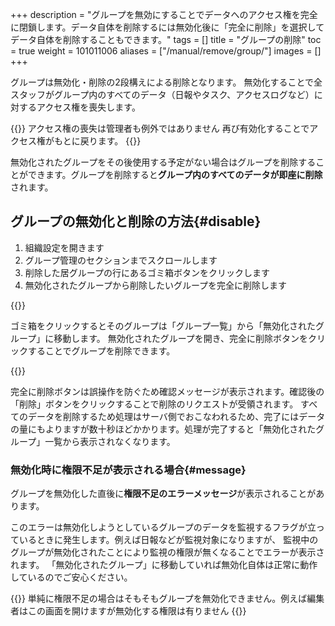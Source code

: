 +++
description = "グループを無効にすることでデータへのアクセス権を完全に閉鎖します。データ自体を削除するには無効化後に「完全に削除」を選択してデータ自体を削除することもできます。"
tags = []
title = "グループの削除"
toc = true
weight = 101011006
aliases = ["/manual/remove/group/"]
images = []
+++


グループは無効化・削除の2段構えによる削除となります。
無効化することで全スタッフがグループ内のすべてのデータ（日報やタスク、アクセスログなど）に対するアクセス権を喪失します。

{{<alice pos="right" icon="here">}}
アクセス権の喪失は管理者も例外ではありません
再び有効化することでアクセス権がもとに戻ります。
{{</alice>}}

無効化されたグループをその後使用する予定がない場合はグループを削除することができます。グループを削除すると**グループ内のすべてのデータが即座に削除**されます。

## グループの無効化と削除の方法{#disable}

1. 組織設定を開きます
1. グループ管理のセクションまでスクロールします
1. 削除した居グループの行にあるゴミ箱ボタンをクリックします
1. 無効化されたグループから削除したいグループを完全に削除します

{{<appscreen filename="disable-group" title="組織設定を開き、グループ管理セクションを表示。無効化したいグループのゴミ箱ボタンをクリックして無効化します">}}

ゴミ箱をクリックするとそのグループは「グループ一覧」から「無効化されたグループ」に移動します。
無効化されたグループを開き、完全に削除ボタンをクリックすることでグループを削除できます。

{{<appscreen filename="group-delete" title="無効化されたグループから「完全に削除」ボタンをクリックしてグループを削除できます。">}}

完全に削除ボタンは誤操作を防ぐため確認メッセージが表示されます。確認後の「削除」ボタンをクリックすることで削除のリクエストが受領されます。
すべてのデータを削除するため処理はサーバ側でおこなわれるため、完了にはデータの量にもよりますが数十秒ほどかかります。処理が完了すると「無効化されたグループ」一覧から表示されなくなります。

### 無効化時に権限不足が表示される場合{#message}

グループを無効化した直後に**権限不足のエラーメッセージ**が表示されることがあります。

このエラーは無効化しようとしているグループのデータを監視するフラグが立っているときに発生します。例えば日報などが監視対象になりますが、
監視中のグループが無効化されたことにより監視の権限が無くなることでエラーが表示されます。
「無効化されたグループ」に移動していれば無効化自体は正常に動作しているのでご安心ください。

{{<alice pos="right" icon="here">}}
単純に権限不足の場合はそもそもグループを無効化できません。例えば編集者はこの画面を開けますが無効化する権限は有りません
{{</alice>}}
